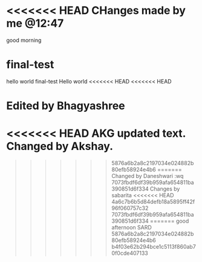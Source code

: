 <<<<<<< HEAD
CHanges made by me @12:47
=======
good morning
# final-test
hello world
final-test
Hello world
<<<<<<< HEAD
<<<<<<< HEAD

Edited by Bhagyashree
=======
<<<<<<< HEAD
AKG
updated text.
Changed by Akshay.
=======
>>>>>>> 5876a6b2a8c2197034e024882b80efb58924e4b6
=======
Changed by Daneshwari
:wq
>>>>>>> 7073fbdf6df39b959afa654811ba390851d6f334
Changes by sabarita
<<<<<<< HEAD
>>>>>>> 4a6c7b6b5d84defb18a5895ff42f96f060757c32
>>>>>>> 7073fbdf6df39b959afa654811ba390851d6f334
=======
good afternoon SARD
>>>>>>> 5876a6b2a8c2197034e024882b80efb58924e4b6
>>>>>>> b4f03e62b294bce1c5113f860ab70f0cde407133
